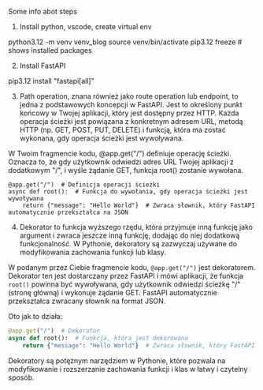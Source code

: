 Some info abot steps

1. Install python, vscode, create virtual env

python3.12 -m venv venv_blog
source venv/bin/activate
pip3.12 freeze # shows installed packages

2. Install FastAPI

pip3.12 install "fastapi[all]"

3. Path operation, znana również jako route operation lub endpoint, to jedna z podstawowych koncepcji w FastAPI. Jest to określony punkt końcowy w Twojej aplikacji, który jest dostępny przez HTTP. Każda operacja ścieżki jest powiązana z konkretnym adresem URL, metodą HTTP (np. GET, POST, PUT, DELETE) i funkcją, która ma zostać wykonana, gdy operacja ścieżki jest wywoływana.

W Twoim fragmencie kodu, @app.get("/") definiuje operację ścieżki. Oznacza to, że gdy użytkownik odwiedzi adres URL Twojej aplikacji z dodatkowym "/", i wyśle żądanie GET, funkcja root() zostanie wywołana.

```
@app.get("/")  # Definicja operacji ścieżki
async def root():  # Funkcja do wywołania, gdy operacja ścieżki jest wywoływana
    return {"message": "Hello World"}  # Zwraca słownik, który FastAPI automatycznie przekształca na JSON
```

4. Dekorator to funkcja wyższego rzędu, która przyjmuje inną funkcję jako argument i zwraca jeszcze inną funkcję, dodając do niej dodatkową funkcjonalność. W Pythonie, dekoratory są zazwyczaj używane do modyfikowania zachowania funkcji lub klasy.

W podanym przez Ciebie fragmencie kodu, `@app.get("/")` jest dekoratorem. Dekorator ten jest dostarczany przez FastAPI i mówi aplikacji, że funkcja `root()` powinna być wywoływana, gdy użytkownik odwiedzi ścieżkę "/" (stronę główną) i wykonuje żądanie GET. FastAPI automatycznie przekształca zwracany słownik na format JSON.

Oto jak to działa:

```python
@app.get("/")  # Dekorator
async def root():  # Funkcja, która jest dekorowana
    return {"message": "Hello World"}  # Zwraca słownik, który FastAPI automatycznie przekształca na JSON
```

Dekoratory są potężnym narzędziem w Pythonie, które pozwala na modyfikowanie i rozszerzanie zachowania funkcji i klas w łatwy i czytelny sposób.